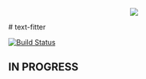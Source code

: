 <p align="center">
<img src="https://cdn.rawgit.com/salomonelli/text-fitter/801cc351/logo-readme.png"/>
</p>
# text-fitter

[![Build Status](https://travis-ci.org/salomonelli/text-fitter.svg?branch=master)](https://travis-ci.org/salomonelli/text-fitter)

## IN PROGRESS
